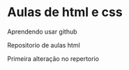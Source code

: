 # Aulas de html e css
Aprendendo usar github

 Repositorio de aulas html

Primeira alteração no repertorio
